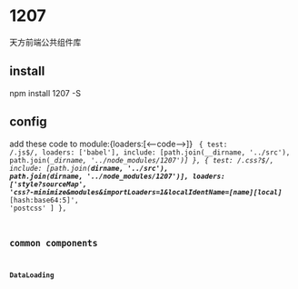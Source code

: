 # 1207
天方前端公共组件库
## install
npm install 1207 -S
##  config
add these code to module:{loaders:[<--code-->]}
<code>
{
        test: /\.js$/,
        loaders: ['babel'],
        include: [path.join(__dirname, '../src'), path.join(__dirname, '../node_modules/1207')]
      },
      {
        test: /\.css?$/,
        include: [path.join(__dirname, '../src'), path.join(__dirname, '../node_modules/1207')],
        loaders: ['style?sourceMap',
          'css?-minimize&modules&importLoaders=1&localIdentName=[name]__[local]___[hash:base64:5]',
          'postcss'
        ]
      },
<code/>
## common components
### DataLoading
